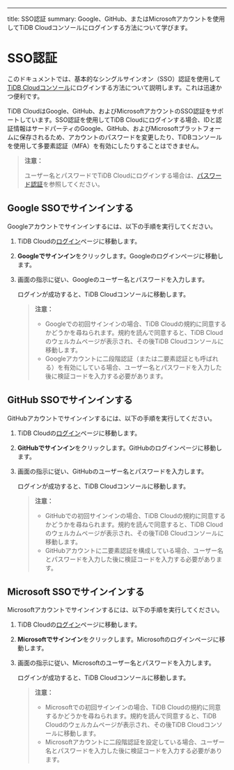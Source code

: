 ---
title: SSO認証
summary: Google、GitHub、またはMicrosoftアカウントを使用してTiDB Cloudコンソールにログインする方法について学びます。

# SSO認証

このドキュメントでは、基本的なシングルサインオン（SSO）認証を使用して[TiDB Cloudコンソール](https://tidbcloud.com/)にログインする方法について説明します。これは迅速かつ便利です。

TiDB CloudはGoogle、GitHub、およびMicrosoftアカウントのSSO認証をサポートしています。SSO認証を使用してTiDB Cloudにログインする場合、IDと認証情報はサードパーティのGoogle、GitHub、およびMicrosoftプラットフォームに保存されるため、アカウントのパスワードを変更したり、TiDBコンソールを使用して多要素認証（MFA）を有効にしたりすることはできません。

> **注意：**
>
> ユーザー名とパスワードでTiDB Cloudにログインする場合は、[パスワード認証](/tidb-cloud/tidb-cloud-password-authentication.md)を参照してください。

## Google SSOでサインインする

Googleアカウントでサインインするには、以下の手順を実行してください。

1. TiDB Cloudの[ログイン](https://tidbcloud.com/)ページに移動します。

2. **Googleでサインイン**をクリックします。Googleのログインページに移動します。

3. 画面の指示に従い、Googleのユーザー名とパスワードを入力します。

    ログインが成功すると、TiDB Cloudコンソールに移動します。

    > **注意：**
    >
    > - Googleでの初回サインインの場合、TiDB Cloudの規約に同意するかどうかを尋ねられます。規約を読んで同意すると、TiDB Cloudのウェルカムページが表示され、その後TiDB Cloudコンソールに移動します。
    > - Googleアカウントに二段階認証（または二要素認証とも呼ばれる）を有効にしている場合、ユーザー名とパスワードを入力した後に検証コードを入力する必要があります。

## GitHub SSOでサインインする

GitHubアカウントでサインインするには、以下の手順を実行してください。

1. TiDB Cloudの[ログイン](https://tidbcloud.com/)ページに移動します。

2. **GitHubでサインイン**をクリックします。GitHubのログインページに移動します。

3. 画面の指示に従い、GitHubのユーザー名とパスワードを入力します。

    ログインが成功すると、TiDB Cloudコンソールに移動します。

    > **注意：**
    >
    > - GitHubでの初回サインインの場合、TiDB Cloudの規約に同意するかどうかを尋ねられます。規約を読んで同意すると、TiDB Cloudのウェルカムページが表示され、その後TiDB Cloudコンソールに移動します。
    > - GitHubアカウントに二要素認証を構成している場合、ユーザー名とパスワードを入力した後に検証コードを入力する必要があります。

## Microsoft SSOでサインインする

Microsoftアカウントでサインインするには、以下の手順を実行してください。

1. TiDB Cloudの[ログイン](https://tidbcloud.com/)ページに移動します。

2. **Microsoftでサインイン**をクリックします。Microsoftのログインページに移動します。

3. 画面の指示に従い、Microsoftのユーザー名とパスワードを入力します。

    ログインが成功すると、TiDB Cloudコンソールに移動します。

    > **注意：**
    >
    > - Microsoftでの初回サインインの場合、TiDB Cloudの規約に同意するかどうかを尋ねられます。規約を読んで同意すると、TiDB Cloudのウェルカムページが表示され、その後TiDB Cloudコンソールに移動します。
    > - Microsoftアカウントに二段階認証を設定している場合、ユーザー名とパスワードを入力した後に検証コードを入力する必要があります。
